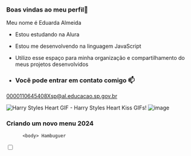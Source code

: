 ### Boas vindas ao meu perfil🤍

Meu nome é Eduarda Almeida

- Estou estudando na Alura
- Estou me desenvolvendo na linguagem JavaScript

- Utilizo esse espaço para minha organização e compartilhamento do meus projetos desenvolvidos

-  ### Vocẽ pode entrar em contato comigo 📫

0000110645408Xsp@al.educacao.sp.gov.br

<img src="https://media1.tenor.com/m/GjU5fvBhPtYAAAAC/harry-styles-heart.gif" alt="Harry Styles Heart GIF - Harry Styles Heart Kiss GIFs"/>!
![image](https://github.com/user-attachments/assets/49d77914-a0fc-463b-8ec1-4866fe7ff66a)
### Criando um novo menu 2024

          <body> Hambuguer

  <input id="menu-hamburguer" type="checkbox" />

  <label for="menu-hamburguer">
    <div class="menu">
      <span class="hamburguer"></span>
    </div>
  </label>
</body>
